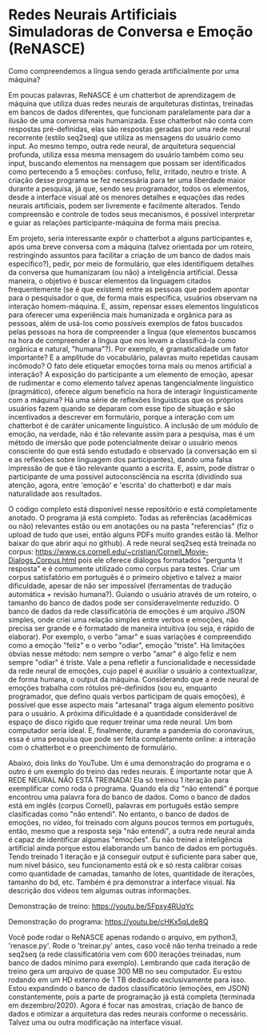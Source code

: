 # Redes Neurais Artificiais Simuladoras de Conversa e Emoção (ReNASCE)
Como compreendemos a língua sendo gerada artificialmente por uma máquina?

Em poucas palavras, ReNASCE é um chatterbot de aprendizagem de máquina que utiliza duas redes neurais de arquiteturas distintas, treinadas em bancos de dados diferentes, que funcionam paralelamente para dar a ilusão de uma conversa mais humanizada. Esse chatterbot não conta com respostas pré-definidas, elas são respostas geradas por uma rede neural recorrente (estilo seq2seq) que utiliza as mensagens do usuário como input. Ao mesmo tempo, outra rede neural, de arquitetura sequencial profunda, utiliza essa mesma mensagem do usuário também como seu input, buscando elementos na mensagem que possam ser identificados como pertecendo a 5 emoções: confuso, feliz, irritado, neutro e triste. A criação desse programa se fez necessária para ter uma liberdade maior durante a pesquisa, já que, sendo seu programador, todos os elementos, desde a interface visual até os menores detalhes e equações das redes neurais artificiais, podem ser livremente e facilmente alterados. Tendo compreensão e controle de todos seus mecanismos, é possível interpretar e guiar as relações participante-máquina de forma mais precisa.

Em projeto, seria interessante expôr o chatterbot a alguns participantes e, após uma breve conversa com a máquina (talvez orientada por um roteiro, restringindo assuntos para facilitar a criação de um banco de dados mais específico?), pedir, por meio de formulário, que eles identifiquem detalhes da conversa que humanizaram (ou não) a inteligência artificial. Dessa maneira, o objetivo é buscar elementos da linguagem citados frequentemente (se é que existem) entre as pessoas que podem apontar para o pesquisador o que, de forma mais específica, usuários observam na interação homem-máquina. E, assim, repensar esses elementos linguísticos para oferecer uma experiência mais humanizada e orgânica para as pessoas, além de usá-los como possíveis exemplos de fatos buscados pelas pessoas na hora de compreender a língua (que elementos buscamos na hora de compreender a língua que nos levam a classificá-la como orgânica e natural, "humana"?). Por exemplo, é gramaticalidade um fator importante? E a amplitude do vocabulário, palavras muito repetidas causam incômodo? O fato dele etiquetar emoções torna mais ou menos artificial a interação? A exposição do participante a um elemento de emoção, apesar de rudimentar e como elemento talvez apenas tangencialmente linguístico (pragmático), oferece algum benefício na hora de interagir linguisticamente com a máquina? Há uma série de reflexões linguísticas que os próprios usuários fazem quando se deparam com esse tipo de situação e são incentivados a descrever em formulário, porque a interação com um chatterbot é de caráter unicamente linguístico. A inclusão de um módulo de emoção, na verdade, não é tão relevante assim para a pesquisa, mas é um método de imersão que pode potencialmente deixar o usuário menos consciente do que está sendo estudado e observado (a conversação em si e as reflexões sobre linguagem dos participantes), dando uma falsa impressão de que é tão relevante quanto a escrita. E, assim, pode distrar o participante de uma possível autoconsciência na escrita (dividindo sua atenção, agora, entre 'emoção' e 'escrita' do chatterbot) e dar mais naturalidade aos resultados.

O código completo está disponível nesse repositório e está completamente anotado. O programa já está completo. Todas as referências (acadêmicas ou não) relevantes estão ou em anotações ou na pasta "referencias" (fiz o upload de tudo que usei, então alguns PDFs muito grandes estão lá. Melhor baixar do que abrir aqui no github). A rede neural seq2seq está treinada no corpus: https://www.cs.cornell.edu/~cristian/Cornell_Movie-Dialogs_Corpus.html pois ele oferece diálogos formatados "pergunta \t resposta" e é comumente utilizado como corpus para testes. Criar um corpus satisfatório em português é o primeiro objetivo e talvez a maior dificuldade, apesar de não ser impossível (ferramentas de tradução automática + revisão humana?). Guiando o usuário através de um roteiro, o tamanho do banco de dados pode ser consideravelmente reduzido. O banco de dados da rede classificatória de emoções é um arquivo JSON simples, onde criei uma relação simples entre verbos e emoções, não precisa ser grande e é formatado de maneira intuitiva (ou seja, é rápido de elaborar). Por exemplo, o verbo "amar" e suas variações é compreendido como a emoção "feliz" e o verbo "odiar", emoção "triste". Há limitações óbvias nesse método: nem sempre o verbo "amar" é algo feliz e nem sempre "odiar" é triste. Vale a pena refletir a funcionalidade e necessidade da rede neural de emoções, cujo papel é auxiliar o usuário a contextualizar, de forma humana, o output da máquina. Considerando que a rede neural de emoções trabalha com rótulos pré-definidos (sou eu, enquanto programador, que defino quais verbos participam de quais emoções), é possível que esse aspecto mais "artesanal" traga algum elemento positivo para o usuário. A próxima dificuldade é a quantidade considerável de espaço de disco rígido que requer treinar uma rede neural. Um bom computador seria ideal. E, finalmente, durante a pandemia do coronavírus, essa é uma pesquisa que pode ser feita completamente online: a interação com o chatterbot e o preenchimento de formulário.

Abaixo, dois links do YouTube. Um é uma demonstração do programa e o outro é um exemplo do treino das redes neurais. É importante notar que A REDE NEURAL NÃO ESTÁ TREINADA! Ela só treinou 1 iteração para exemplificar como roda o programa. Quando ela diz "não entendi" é porque encontrou uma palavra fora do banco de dados. Como o banco de dados está em inglês (corpus Cornell), palavras em português estão sempre clasificadas como "não entendi". No entanto, o banco de dados de emoções, no vídeo, foi treinado com alguns poucos termos em português, então, mesmo que a resposta seja "não entendi", a outra rede neural ainda é capaz de identificar algumas "emoções". Eu não treinei a inteligência artificial ainda porque estou elaborando um banco de dados em português. Tendo treinado 1 iteração e já conseguir output é suficiente para saber que, num nível básico, seu funcionamento está ok e só resta calibrar coisas como quantidade de camadas, tamanho de lotes, quantidade de iterações, tamanho do bd, etc. Também é pra demonstrar a interface visual. Na descrição dos vídeos tem algumas outras informações.

Demonstração de treino: https://youtu.be/5Fpxy4RUqYc

Demonstração do programa: https://youtu.be/cHKx5qLde8Q

Você pode rodar o ReNASCE apenas rodando o arquivo, em python3, 'renasce.py'. Rode o 'treinar.py' antes, caso você não tenha treinado a rede seq2seq (a rede classificatória vem com 600 iterações treinadas, num banco de dados mínimo para exemplo). Lembrando que cada iteração de treino gera um arquivo de quase 300 MB no seu computador. Eu estou rodando em um HD externo de 1 TB dedicado exclusivamente para isso. Estou expandindo o banco de dados classificatório (emoções, em JSON) constantemente, pois a parte de programação já está completa (terminada em dezembro/2020). Agora é focar nas amostras, criação de banco de dados e otimizar a arquitetura das redes neurais conforme o necessário. Talvez uma ou outra modificação na interface visual.
